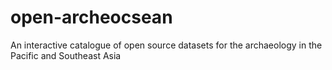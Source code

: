 # open-archeocsean
An interactive catalogue of open source datasets for the archaeology in the Pacific and Southeast Asia 
